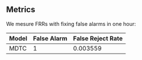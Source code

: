 
## Metrics

We mesure FRRs with fixing false alarms in one hour:

|Model|False Alarm| False Reject Rate|
|--|--|--|
|MDTC| 1| 0.003559 |

